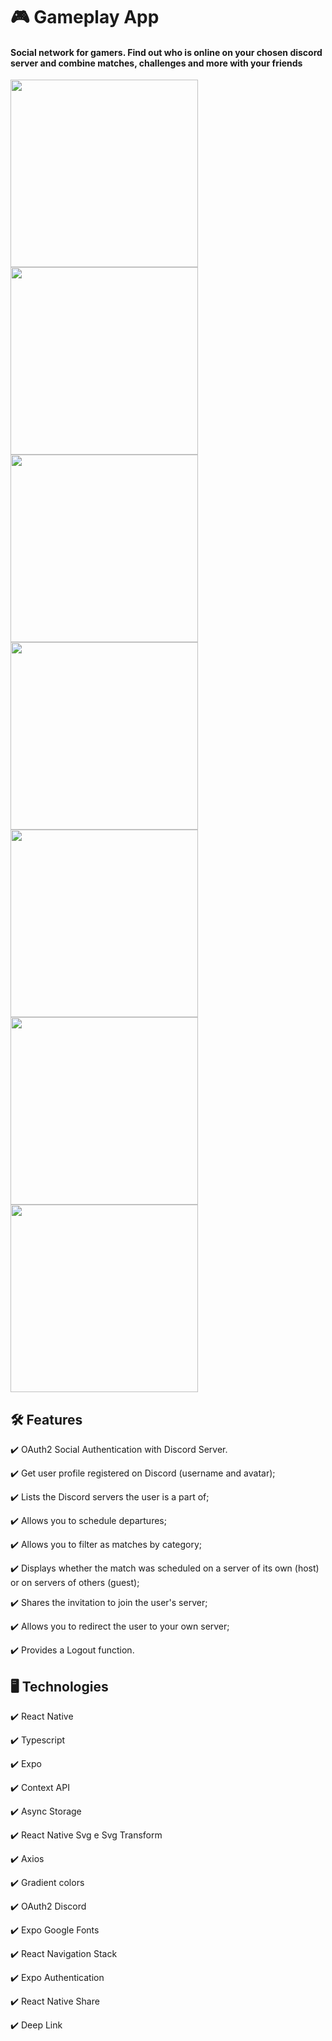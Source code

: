 # 🎮 Gameplay App
####  Social network for gamers. Find out who is online on your chosen discord server and combine matches, challenges and more with your friends

<div> 
  <img height="300em" src="https://i.ibb.co/x24rQzX/1643949431304.jpg"/>
  <img height="300em" src="https://i.ibb.co/tDNQnDT/1643949431390.jpg"/>
  <img height="300em" src="https://i.ibb.co/Nn3sPmh/1643949431347.jpg"/>
  <img height="300em" src="https://i.ibb.co/4SjPBLN/1643949431375.jpg"/>
  <img height="300em" src="https://i.ibb.co/LRbzBy5/1643949431360.jpg"/>
  <img height="300em" src="https://i.ibb.co/zbgk5dL/1643949431334.jpg"/>
  <img height="300em" src="https://i.ibb.co/99DCSBV/1643949431320.jpg"/>
</div>


## 🛠️ Features

✔️ OAuth2 Social Authentication with Discord Server.

✔️ Get user profile registered on Discord (username and avatar);

✔️ Lists the Discord servers the user is a part of;

✔️ Allows you to schedule departures;

✔️ Allows you to filter as matches by category;

✔️ Displays whether the match was scheduled on a server of its own (host) or on servers of others (guest);

✔️ Shares the invitation to join the user's server;

✔️ Allows you to redirect the user to your own server;

✔️ Provides a Logout function.


## 🖥️ Technologies


✔️ React Native

✔️ Typescript

✔️ Expo

✔️ Context API

✔️ Async Storage

✔️ React Native Svg e Svg Transform

✔️ Axios

✔️ Gradient colors

✔️ OAuth2 Discord

✔️ Expo Google Fonts

✔️ React Navigation Stack

✔️ Expo Authentication

✔️ React Native Share

✔️ Deep Link






